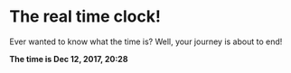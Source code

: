 # The real time clock!

Ever wanted to know what the time is? Well, your journey is about to end!

**The time is Dec 12, 2017, 20:28**
